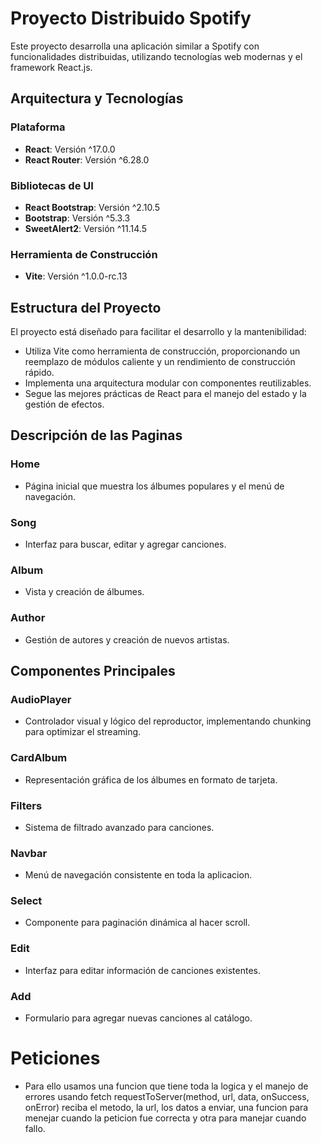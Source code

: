 # Proyecto Distribuido Spotify

Este proyecto desarrolla una aplicación similar a Spotify con funcionalidades distribuidas, utilizando tecnologías web modernas y el framework React.js.

## Arquitectura y Tecnologías

### Plataforma
- **React**: Versión ^17.0.0
- **React Router**: Versión ^6.28.0

### Bibliotecas de UI
- **React Bootstrap**: Versión ^2.10.5
- **Bootstrap**: Versión ^5.3.3
- **SweetAlert2**: Versión ^11.14.5

### Herramienta de Construcción
- **Vite**: Versión ^1.0.0-rc.13

## Estructura del Proyecto

El proyecto está diseñado para facilitar el desarrollo y la mantenibilidad:

- Utiliza Vite como herramienta de construcción, proporcionando un reemplazo de módulos caliente y un rendimiento de construcción rápido.
- Implementa una arquitectura modular con componentes reutilizables.
- Segue las mejores prácticas de React para el manejo del estado y la gestión de efectos.

## Descripción de las Paginas

### Home
- Página inicial que muestra los álbumes populares y el menú de navegación.

### Song
- Interfaz para buscar, editar y agregar canciones.

### Album
- Vista y creación de álbumes.

### Author
- Gestión de autores y creación de nuevos artistas.

## Componentes Principales

### AudioPlayer
- Controlador visual y lógico del reproductor, implementando chunking para optimizar el streaming.

### CardAlbum
- Representación gráfica de los álbumes en formato de tarjeta.

### Filters
- Sistema de filtrado avanzado para canciones.

### Navbar
- Menú de navegación consistente en toda la aplicacion.

### Select
- Componente para paginación dinámica al hacer scroll.

### Edit
- Interfaz para editar información de canciones existentes.

### Add
- Formulario para agregar nuevas canciones al catálogo.


# Peticiones
- Para ello usamos una funcion que tiene toda la logica y el manejo de errores usando fetch requestToServer(method, url, data, onSuccess, onError) reciba el metodo, la url, los datos a enviar, una funcion para menejar cuando la peticion fue correcta y otra para manejar cuando fallo.